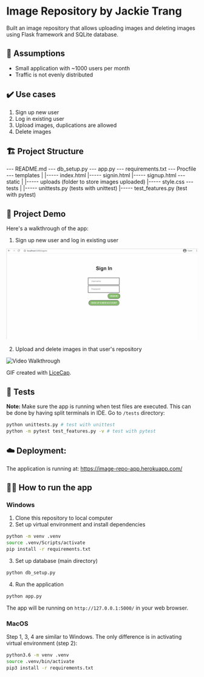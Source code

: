 # Image Repository by Jackie Trang
Built an image repository that allows uploading images and deleting images using Flask framework and SQLite database.

## 🤔 Assumptions
- Small application with ~1000 users per month
- Traffic is not evenly distributed

## ✔️ Use cases
1. Sign up new user
2. Log in existing user
3. Upload images, duplications are allowed
4. Delete images

## 🏗️ Project Structure
--- README.md
--- db_setup.py
--- app.py
--- requirements.txt
--- Procfile
--- templates
        |
        |----- index.html
        |----- signin.html
        |----- signup.html
--- static
        |
        |----- uploads (folder to store images uploaded)
        |----- style.css
--- tests
        |
        |----- unittests.py (tests with unittest)
        |----- test_features.py (test with pytest)

## 💃 Project Demo
Here's a walkthrough of the app:
1. Sign up new user and log in existing user
<img src='demo1.gif' title='Video Walkthrough' width='' alt='Video Walkthrough' />

2. Upload and delete images in that user's repository
<img src='demo2.gif' title='Video Walkthrough' width='' alt='Video Walkthrough' />

GIF created with [LiceCap](http://www.cockos.com/licecap/).

## 🧪 Tests
<strong>Note: </strong> Make sure the app is running when test files are executed. This can be done by having split terminals in IDE.
Go to `/tests` directory:
```sh
python unittests.py # test with unittest
python -m pytest test_features.py -v # test with pytest
```

## ☁️ Deployment:
The application is running at: https://image-repo-app.herokuapp.com/
        
## 🏃‍♀️ How to run the app
### Windows 
1. Clone this repository to local computer
2. Set up virtual environment and install dependencies 
```sh
python -m venv .venv
source .venv/Scripts/activate
pip install -r requirements.txt
```
3. Set up database (main directory)
```sh
python db_setup.py
```
4. Run the application
```sh
python app.py
```
The app will be running on ``` http://127.0.0.1:5000/ ``` in your web browser.

### MacOS
Step 1, 3, 4 are similar to Windows.
The only difference is in activating virtual environment (step 2):
```sh
python3.6 -m venv .venv
source .venv/bin/activate
pip3 install -r requirements.txt
```



